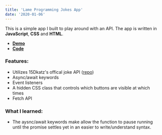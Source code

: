 ```yaml
---
title: 'Lame Programming Jokes App'
date: '2020-01-06'
---
```


This is a simple app I built to play around with an API. The app is written in **JavaScript**, **CSS** and **HTML**. 

- [**Demo**](https://jimbomoso.github.io/lameProgrammingJokes/)
- [**Code**](https://github.com/Jimbomoso/lameProgrammingJokes) 

### Features:

- Utilizes 15Dkatz's offical joke API ([repo](https://github.com/15Dkatz/official_joke_api))
- Async/await keywords 
- Event listeners
- A hidden CSS class that controls which buttons are visible at which times
- Fetch API 

### What I learned: 

- The aysnc/await keywords make allow the function to pause running until the promise settles yet in an easier to write/understand syntax. 
